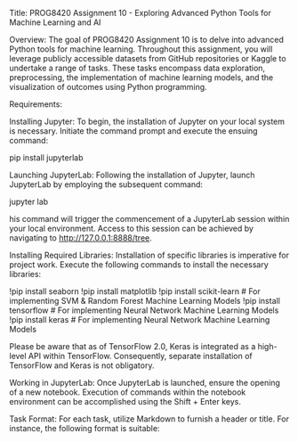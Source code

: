 Title: PROG8420 Assignment 10 - Exploring Advanced Python Tools for Machine Learning and AI

Overview:
The goal of PROG8420 Assignment 10 is to delve into advanced Python tools for machine learning. Throughout this assignment, you will leverage publicly accessible datasets from GitHub repositories or Kaggle to undertake a range of tasks. These tasks encompass data exploration, preprocessing, the implementation of machine learning models, and the visualization of outcomes using Python programming.

Requirements:

Installing Jupyter:
To begin, the installation of Jupyter on your local system is necessary. Initiate the command prompt and execute the ensuing command:

pip install jupyterlab

Launching JupyterLab:
Following the installation of Jupyter, launch JupyterLab by employing the subsequent command:

jupyter lab

his command will trigger the commencement of a JupyterLab session within your local environment. Access to this session can be achieved by navigating to http://127.0.0.1:8888/tree.

Installing Required Libraries:
Installation of specific libraries is imperative for project work. Execute the following commands to install the necessary libraries:

!pip install seaborn
!pip install matplotlib
!pip install scikit-learn   # For implementing SVM & Random Forest Machine Learning Models
!pip install tensorflow     # For implementing Neural Network Machine Learning Models
!pip install keras          # For implementing Neural Network Machine Learning Models


Please be aware that as of TensorFlow 2.0, Keras is integrated as a high-level API within TensorFlow. Consequently, separate installation of TensorFlow and Keras is not obligatory.

Working in JupyterLab:
Once JupyterLab is launched, ensure the opening of a new notebook. Execution of commands within the notebook environment can be accomplished using the Shift + Enter keys.

Task Format:
For each task, utilize Markdown to furnish a header or title. For instance, the following format is suitable:
